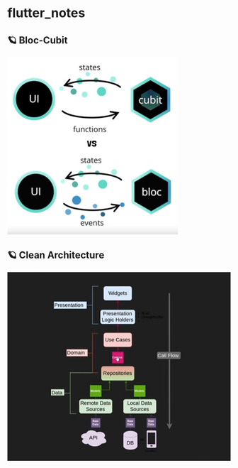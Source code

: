 # flutter_notes
## 🪐 Bloc-Cubit
![bloc-cubit](images/cubit_bloc.jpg)
## 🪐 Clean Architecture
![clean_architecture](images/clean_arch.png)
